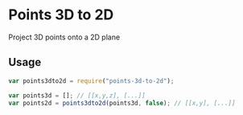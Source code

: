 # Points 3D to 2D

Project 3D points onto a 2D plane

## Usage

```javascript
var points3dto2d = require("points-3d-to-2d");

var points3d = []; // [[x,y,z], [...]]
var points2d = points3dto2d(points3d, false); // [[x,y], [...]]
```
